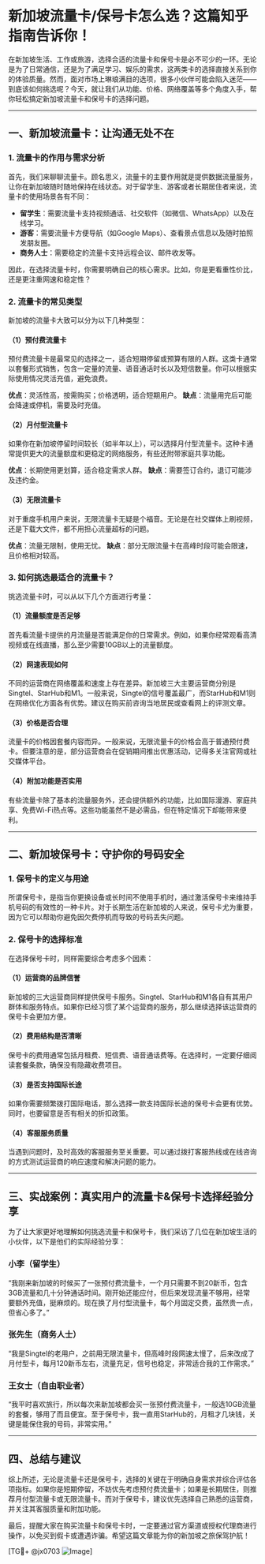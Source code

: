 # 新加坡流量卡/保号卡怎么选？这篇知乎指南告诉你！

在新加坡生活、工作或旅游，选择合适的流量卡和保号卡是必不可少的一环。无论是为了日常通信，还是为了满足学习、娱乐的需求，这两类卡的选择直接关系到你的体验质量。然而，面对市场上琳琅满目的选项，很多小伙伴可能会陷入迷茫——到底该如何挑选呢？今天，就让我们从功能、价格、网络覆盖等多个角度入手，帮你轻松搞定新加坡流量卡和保号卡的选择问题。

---

## 一、新加坡流量卡：让沟通无处不在

### 1. 流量卡的作用与需求分析
首先，我们来聊聊流量卡。顾名思义，流量卡的主要作用就是提供数据流量服务，让你在新加坡随时随地保持在线状态。对于留学生、游客或者长期居住者来说，流量卡的使用场景各有不同：
- **留学生**：需要流量卡支持视频通话、社交软件（如微信、WhatsApp）以及在线学习。
- **游客**：需要流量卡方便导航（如Google Maps）、查看景点信息以及随时拍照发朋友圈。
- **商务人士**：需要稳定的流量卡支持远程会议、邮件收发等。

因此，在选择流量卡时，你需要明确自己的核心需求。比如，你是更看重性价比，还是更注重网速和稳定性？

### 2. 流量卡的常见类型
新加坡的流量卡大致可以分为以下几种类型：

#### （1）预付费流量卡
预付费流量卡是最常见的选择之一，适合短期停留或预算有限的人群。这类卡通常以套餐形式销售，包含一定量的流量、语音通话时长以及短信数量。你可以根据实际使用情况灵活充值，避免浪费。

**优点**：灵活性高，按需购买；价格透明，适合短期用户。
**缺点**：流量用完后可能会降速或停机，需要及时充值。

#### （2）月付型流量卡
如果你在新加坡停留时间较长（如半年以上），可以选择月付型流量卡。这种卡通常提供更大的流量额度和更稳定的网络服务，有些还附带家庭共享功能。

**优点**：长期使用更划算，适合稳定需求人群。
**缺点**：需要签订合约，退订可能涉及违约金。

#### （3）无限流量卡
对于重度手机用户来说，无限流量卡无疑是个福音。无论是在社交媒体上刷视频，还是下载大文件，都不用担心流量超标的问题。

**优点**：流量无限制，使用无忧。
**缺点**：部分无限流量卡在高峰时段可能会限速，且价格相对较高。

### 3. 如何挑选最适合的流量卡？
挑选流量卡时，可以从以下几个方面进行考量：

#### （1）流量额度是否足够
首先看流量卡提供的月流量是否能满足你的日常需求。例如，如果你经常观看高清视频或在线直播，那么至少需要10GB以上的流量额度。

#### （2）网速表现如何
不同的运营商在网络覆盖和速度上存在差异。新加坡三大主要运营商分别是Singtel、StarHub和M1。一般来说，Singtel的信号覆盖最广，而StarHub和M1则在网络优化方面各有优势。建议在购买前咨询当地居民或查看网上的评测文章。

#### （3）价格是否合理
流量卡的价格因套餐内容而异。一般来说，无限流量卡的价格会高于普通预付费卡。但要注意的是，部分运营商会在促销期间推出优惠活动，记得多关注官网或社交媒体平台。

#### （4）附加功能是否实用
有些流量卡除了基本的流量服务外，还会提供额外的功能，比如国际漫游、家庭共享、免费Wi-Fi热点等。这些功能虽然不是必需品，但在特定情况下却能带来便利。

---

## 二、新加坡保号卡：守护你的号码安全

### 1. 保号卡的定义与用途
所谓保号卡，是指当你更换设备或长时间不使用手机时，通过激活保号卡来维持手机号码的有效性的一种卡片。对于长期生活在新加坡的人来说，保号卡尤为重要，因为它可以帮助你避免因欠费停机而导致的号码丢失问题。

### 2. 保号卡的选择标准
在选择保号卡时，同样需要综合考虑多个因素：

#### （1）运营商的品牌信誉
新加坡的三大运营商同样提供保号卡服务。Singtel、StarHub和M1各自有其用户群体和服务特点。如果你已经习惯了某个运营商的服务，那么继续选择该运营商的保号卡会更加方便。

#### （2）费用结构是否清晰
保号卡的费用通常包括月租费、短信费、语音通话费等。在选择时，一定要仔细阅读套餐条款，确保没有隐藏收费项目。

#### （3）是否支持国际长途
如果你需要频繁拨打国际电话，那么选择一款支持国际长途的保号卡会更有优势。同时，也要留意是否有相关的折扣政策。

#### （4）客服服务质量
当遇到问题时，及时高效的客服服务至关重要。可以通过拨打客服热线或在线咨询的方式测试运营商的响应速度和解决问题的能力。

---

## 三、实战案例：真实用户的流量卡&保号卡选择经验分享

为了让大家更好地理解如何挑选流量卡和保号卡，我们采访了几位在新加坡生活的小伙伴，以下是他们的实际经验分享：

### 小李（留学生）
“我刚来新加坡的时候买了一张预付费流量卡，一个月只需要不到20新币，包含3GB流量和几十分钟通话时间。刚开始还能应付，但后来发现流量不够用，经常要额外充值，挺麻烦的。现在换了月付型流量卡，每个月固定交费，虽然贵一点，但省心多了。”

### 张先生（商务人士）
“我是Singtel的老用户，之前用无限流量卡，但高峰时段网速太慢了，后来改成了月付型卡，每月120新币左右，流量充足，信号也稳定，非常适合我的工作需求。”

### 王女士（自由职业者）
“我平时喜欢旅行，所以每次来新加坡都会买一张预付费流量卡，一般选10GB流量的套餐，够用了而且便宜。至于保号卡，我一直用StarHub的，月租才几块钱，关键是能保住我的号码，非常实用。”

---

## 四、总结与建议

综上所述，无论是流量卡还是保号卡，选择的关键在于明确自身需求并综合评估各项指标。如果你是短期停留，不妨优先考虑预付费流量卡；如果是长期居住，则推荐月付型流量卡或无限流量卡。而对于保号卡，建议优先选择自己熟悉的运营商，并关注其客服质量和附加功能。

最后，提醒大家在购买流量卡和保号卡时，一定要通过官方渠道或授权代理商进行操作，以免买到假卡或遭遇诈骗。希望这篇文章能为你的新加坡之旅保驾护航！

[TG💪+ @jx0703 ![Image](https://github.com/user-attachments/assets/dbca1d08-cadb-493c-b0ec-ad6f7a83f270)]